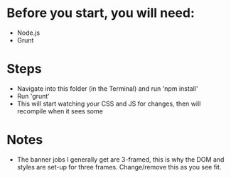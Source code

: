 # Before you start, you will need:

- Node.js
- Grunt

# Steps

- Navigate into this folder (in the Terminal) and run 'npm install'
- Run 'grunt'
- This will start watching your CSS and JS for changes, then will recompile when it sees some

# Notes

- The banner jobs I generally get are 3-framed, this is why the DOM and styles are set-up for three frames. Change/remove this as you see fit.